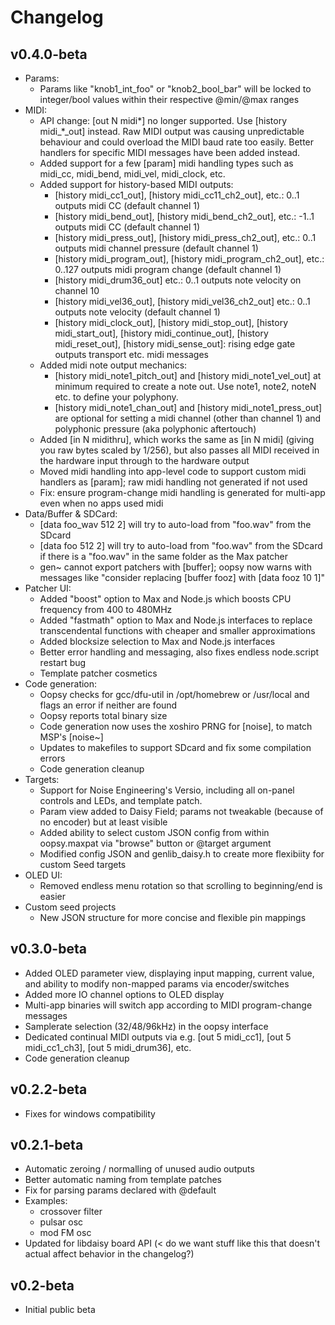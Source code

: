 # Changelog

## v0.4.0-beta

- Params:
  - Params like "knob1_int_foo" or "knob2_bool_bar" will be locked to integer/bool values within their respective @min/@max ranges
- MIDI:
  - API change: [out N midi*] no longer supported. Use [history midi_*_out] instead. Raw MIDI output was causing unpredictable behaviour and could overload the MIDI baud rate too easily. Better handlers for specific MIDI messages have been added instead.
  - Added support for a few [param] midi handling types such as midi_cc, midi_bend, midi_vel, midi_clock, etc. 
  - Added support for history-based MIDI outputs:
    - [history midi_cc1_out], [history midi_cc11_ch2_out], etc.: 0..1 outputs midi CC (default channel 1)
    - [history midi_bend_out], [history midi_bend_ch2_out], etc.: -1..1 outputs midi CC (default channel 1)
    - [history midi_press_out], [history midi_press_ch2_out], etc.: 0..1 outputs midi channel pressure (default channel 1)
    - [history midi_program_out], [history midi_program_ch2_out], etc.: 0..127 outputs midi program change (default channel 1)
    - [history midi_drum36_out] etc.: 0..1 outputs note velocity on channel 10
    - [history midi_vel36_out], [history midi_vel36_ch2_out] etc.: 0..1 outputs note velocity (default channel 1)
    - [history midi_clock_out], [history midi_stop_out], [history midi_start_out], [history midi_continue_out], [history midi_reset_out], [history midi_sense_out]: rising edge gate outputs transport etc. midi messages
  - Added midi note output mechanics:
    - [history midi_note1_pitch_out] and [history midi_note1_vel_out] at minimum required to create a note out. Use note1, note2, noteN etc. to define your polyphony.
    - [history midi_note1_chan_out] and [history midi_note1_press_out] are optional for setting a midi channel (other than channel 1) and polyphonic pressure (aka polyphonic aftertouch)
  - Added [in N midithru], which works the same as [in N midi] (giving you raw bytes scaled by 1/256), but also passes all MIDI received in the hardware input through to the hardware output
  - Moved midi handling into app-level code to support custom midi handlers as [param]; raw midi handling not generated if not used
  - Fix: ensure program-change midi handling is generated for multi-app even when no apps used midi
- Data/Buffer & SDCard:
  - [data foo_wav 512 2] will try to auto-load from "foo.wav" from the SDcard
  - [data foo 512 2] will try to auto-load from "foo.wav" from the SDcard if there is a "foo.wav" in the same folder as the Max patcher
  - gen~ cannot export patchers with [buffer]; oopsy now warns with messages like "consider replacing [buffer fooz] with [data fooz 10 1]"
- Patcher UI:
  - Added "boost" option to Max and Node.js which boosts CPU frequency from 400 to 480MHz
  - Added "fastmath" option to Max and Node.js interfaces to replace transcendental functions with cheaper and smaller approximations
  - Added blocksize selection to Max and Node.js interfaces
  - Better error handling and messaging, also fixes endless node.script restart bug
  - Template patcher cosmetics
- Code generation:
  - Oopsy checks for gcc/dfu-util in /opt/homebrew or /usr/local and flags an error if neither are found
  - Oopsy reports total binary size
  - Code generation now uses the xoshiro PRNG for [noise], to match MSP's [noise~]
  - Updates to makefiles to support SDcard and fix some compilation errors
  - Code generation cleanup
- Targets:
  - Support for Noise Engineering's Versio, including all on-panel controls and LEDs, and template patch. 
  - Param view added to Daisy Field; params not tweakable (because of no encoder) but at least visible
  - Added ability to select custom JSON config from within oopsy.maxpat via "browse" button or @target argument
  - Modified config JSON and genlib_daisy.h to create more flexibiity for custom Seed targets
- OLED UI:
  - Removed endless menu rotation so that scrolling to beginning/end is easier
- Custom seed projects
  - New JSON structure for more concise and flexible pin mappings

## v0.3.0-beta

- Added OLED parameter view, displaying input mapping, current value, and ability to modify non-mapped params via encoder/switches
- Added more IO channel options to OLED display
- Multi-app binaries will switch app according to MIDI program-change messages
- Samplerate selection (32/48/96kHz) in the oopsy interface
- Dedicated continual MIDI outputs via e.g. [out 5 midi_cc1], [out 5 midi_cc1_ch3], [out 5 midi_drum36], etc.
- Code generation cleanup
## v0.2.2-beta

- Fixes for windows compatibility

## v0.2.1-beta

- Automatic zeroing / normalling of unused audio outputs
- Better automatic naming from template patches
- Fix for parsing params declared with @default
- Examples:
  - crossover filter
  - pulsar osc
  - mod FM osc
- Updated for libdaisy board API (< do we want stuff like this that doesn't actual affect behavior in the changelog?)

## v0.2-beta

- Initial public beta


